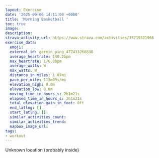 ```yaml
---
layout: Exercise
date: '2025-09-06 14:11:00 +0000'
title: 'Morning Basketball '
toc: true
image:
description:
strava_activity_url: https://www.strava.com/activities/15719321966
exercise_data:
  emoji:
  external_id: garmin_ping_477433268838
  average_heartrate: 140.2bpm
  max_heartrate: 176.0bpm
  average_watts: W
  max_watts: W
  distance_in_miles: 1.07mi
  pace_per_mile: 113m39s/mi
  elevation_high: 0.0m
  elevation_low: 0.0m
  moving_time_in_hours_s: 2h1m21s
  elapsed_time_in_hours_s: 2h1m21s
  total_elevation_gain_in_feet: 0ft
  end_latlng: []
  start_latlng: []
  similar_activities_count:
  similar_activities_trend:
  mapbox_image_url:
tags:
- workout
---
```






Unknown location (probably inside)
